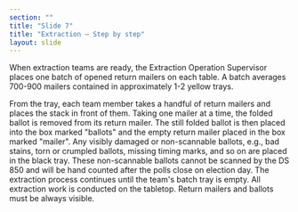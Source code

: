 ```yaml
---
section: ""
title: "Slide 7"
title: "Extraction – Step by step"
layout: slide
---
```


When extraction teams are ready, the Extraction Operation Supervisor places one batch of opened return mailers on each table. A batch averages 700-900 mailers contained in approximately 1-2 yellow trays.

From the tray, each team member takes a handful of return mailers and places the stack in front of them. Taking one mailer at a time, the folded ballot is removed from its return mailer. The still folded ballot is then placed into the box marked "ballots" and the empty return mailer placed in the box marked "mailer". Any visibly damaged or non-scannable ballots, e.g., bad stains, torn or crumpled ballots, missing timing marks, and so on are placed in the black tray. These non-scannable ballots cannot be scanned by the DS 850 and will be hand counted after the polls close on election day. The extraction process continues until the team's batch tray is empty. All extraction work is conducted on the tabletop. Return mailers and ballots must be always visible.